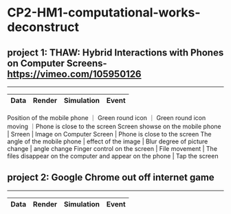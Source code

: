 # CP2-HM1-computational-works-deconstruct

## project 1: THAW: Hybrid Interactions with Phones on Computer Screens-https://vimeo.com/105950126
---
Data | Render |Simulation |Event
------------ | ------------- | ------------- | -------------

Position of the mobile phone ｜ Green round icon ｜ Green round icon moving ｜Phone is close to the screen
Screen showse on the mobile phone | Srreen | Image on Computer Screen | Phone is close to the screen
The angle of the mobile phone | effect of the image  | Blur degree of picture change | angle change
Finger control on the screen | File movement | The files disappear on the computer and appear on the phone | Tap the screen

## project 2: Google Chrome out off internet game
---
Data | Render |Simulation |Event
------------ | ------------- | ------------- | -------------

